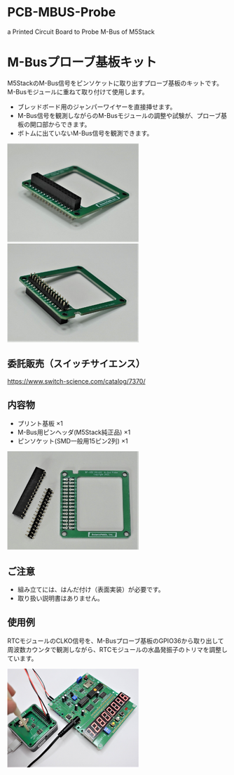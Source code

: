# PCB-MBUS-Probe
a Printed Circuit Board to Probe M-Bus of M5Stack

# M-Busプローブ基板キット
M5StackのM-Bus信号をピンソケットに取り出すプローブ基板のキットです。M-Busモジュールに重ねて取り付けて使用します。
- ブレッドボード用のジャンパーワイヤーを直接挿せます。
- M-Bus信号を観測しながらのM-Busモジュールの調整や試験が、プローブ基板の開口部からできます。
- ボトムに出ていないM-Bus信号を観測できます。

<img src="./image/front.JPG" width=300> <img src="./image/back.JPG" width=300>

## 委託販売（スイッチサイエンス）
https://www.switch-science.com/catalog/7370/

## 内容物
- プリント基板 ×1
- M-Bus用ピンヘッダ(M5Stack純正品) ×1
- ピンソケット(SMD一般用15ピン2列) ×1

<img src="./image/pack.JPG" width=300>

## ご注意
- 組み立てには、はんだ付け（表面実装）が必要です。
- 取り扱い説明書はありません。

## 使用例
RTCモジュールのCLKO信号を、M-Busプローブ基板のGPIO36から取り出して周波数カウンタで観測しながら、RTCモジュールの水晶発振子のトリマを調整しています。

<img src="./image/use.JPG" width=300>
